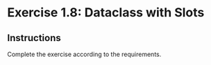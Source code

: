 # Exercise 1.8: Dataclass with Slots

## Instructions

Complete the exercise according to the requirements.
